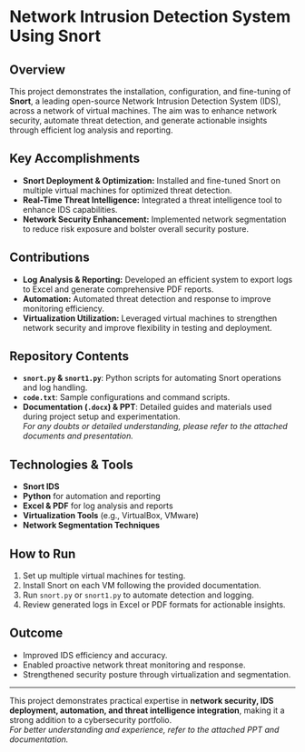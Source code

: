 # Network Intrusion Detection System Using Snort

## Overview
This project demonstrates the installation, configuration, and fine-tuning of **Snort**, a leading open-source Network Intrusion Detection System (IDS), across a network of virtual machines. The aim was to enhance network security, automate threat detection, and generate actionable insights through efficient log analysis and reporting.

## Key Accomplishments
- **Snort Deployment & Optimization:** Installed and fine-tuned Snort on multiple virtual machines for optimized threat detection.
- **Real-Time Threat Intelligence:** Integrated a threat intelligence tool to enhance IDS capabilities.
- **Network Security Enhancement:** Implemented network segmentation to reduce risk exposure and bolster overall security posture.

## Contributions
- **Log Analysis & Reporting:** Developed an efficient system to export logs to Excel and generate comprehensive PDF reports.
- **Automation:** Automated threat detection and response to improve monitoring efficiency.
- **Virtualization Utilization:** Leveraged virtual machines to strengthen network security and improve flexibility in testing and deployment.

## Repository Contents
- **`snort.py` & `snort1.py`**: Python scripts for automating Snort operations and log handling.
- **`code.txt`**: Sample configurations and command scripts.
- **Documentation (`.docx`) & PPT**: Detailed guides and materials used during project setup and experimentation.  
  *For any doubts or detailed understanding, please refer to the attached documents and presentation.*

## Technologies & Tools
- **Snort IDS**
- **Python** for automation and reporting
- **Excel & PDF** for log analysis and reports
- **Virtualization Tools** (e.g., VirtualBox, VMware)
- **Network Segmentation Techniques**

## How to Run
1. Set up multiple virtual machines for testing.
2. Install Snort on each VM following the provided documentation.
3. Run `snort.py` or `snort1.py` to automate detection and logging.
4. Review generated logs in Excel or PDF formats for actionable insights.

## Outcome
- Improved IDS efficiency and accuracy.
- Enabled proactive network threat monitoring and response.
- Strengthened security posture through virtualization and segmentation.

---

This project demonstrates practical expertise in **network security, IDS deployment, automation, and threat intelligence integration**, making it a strong addition to a cybersecurity portfolio.  
*For better understanding and experience, refer to the attached PPT and documentation.*
